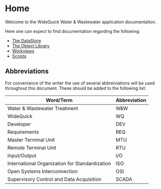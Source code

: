 Home
============

Welcome to the WideQuick Water & Wastewater application documentation. 

Here one can expect to find documentation regarding the following:

 - [The DataStore](DataStore/index.md)
 - [The Object Library](Object_Library/index.md)
 - [Workviews](Workviews/index.md)
 - [Scripts](Scripts/index.md)

## Abbreviations

For conveniance of the writer the use of several abbreiviations will be used throughout this document. These should be added to the following list:

| Word/Term                                      | Abbreviation |
| ---------------------------------------------- | ------------ |
| Water & Wastewater Treatment                   | W&W          |
| WideQuick                                      | WQ           |
| Developer                                      | DEV          |
| Requirements                                   | REQ          |
| Master Terminal Unit                           | MTU          |
| Remote Terminal Unit                           | RTU          |
| Input/Output                                   | I/O          |
| International Organization for Standardization | ISO          |
| Open Systems Interconnection                   | OSI          |
| Supervisory Control and Data Acquisition       | SCADA        |

